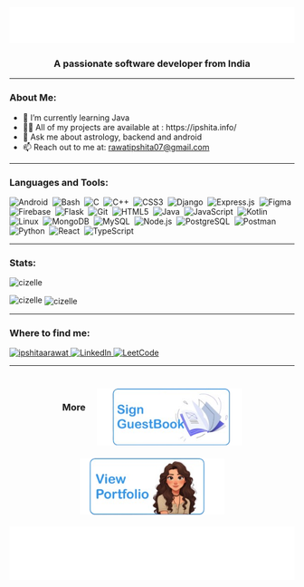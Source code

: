 <img src="ipshita.svg" alt="Namaste, I'm Ipshita Rawat✨" />

<h3 align="center">A passionate software developer from India</h3>

<hr>
<h3 align="left">About Me:</h3>
<ul>
<li>🌱 I’m currently learning Java

<li> 👨‍💻 All of my projects are available at : https://ipshita.info/

<li> 💬 Ask me about astrology, backend and android

<li> 📫 Reach out to me at: <a href="mailto:rawatipshita07@gmail.com">rawatipshita07@gmail.com</a>

</ul>
<hr>
<h3 align="left">Languages and Tools:</h3>

<p align="left">
  <img src="https://img.shields.io/badge/Android-282C34?logo=android&logoColor=3DDC84" height="25" alt="Android" />&nbsp;
  <img src="https://img.shields.io/badge/Bash-282C34?logo=gnubash&logoColor=white" height="25" alt="Bash" />&nbsp;
  <img src="https://img.shields.io/badge/C-282C34?logo=c&logoColor=A8B9CC" height="25" alt="C" />&nbsp;
  <img src="https://img.shields.io/badge/C++-282C34?logo=cpp&logoColor=00599C" height="25" alt="C++" />&nbsp;
  <img src="https://img.shields.io/badge/CSS3-282C34?logo=css3&logoColor=1572B6" height="25" alt="CSS3" />&nbsp;
  <img src="https://img.shields.io/badge/Django-282C34?logo=django&logoColor=092E20" height="25" alt="Django" />&nbsp;
  <img src="https://img.shields.io/badge/Express.js-282C34?logo=express&logoColor=white" height="25" alt="Express.js" />&nbsp;
  <img src="https://img.shields.io/badge/Figma-282C34?logo=figma&logoColor=F24E1E" height="25" alt="Figma" />&nbsp;
  <img src="https://img.shields.io/badge/Firebase-282C34?logo=firebase&logoColor=FFCA28" height="25" alt="Firebase" />&nbsp;
  <img src="https://img.shields.io/badge/Flask-282C34?logo=flask&logoColor=white" height="25" alt="Flask" />&nbsp;
  <img src="https://img.shields.io/badge/Git-282C34?logo=git&logoColor=F05032" height="25" alt="Git" />&nbsp;
  <img src="https://img.shields.io/badge/HTML5-282C34?logo=html5&logoColor=E34F26" height="25" alt="HTML5" />&nbsp;
  <img src="https://img.shields.io/badge/Java-282C34?logo=java&logoColor=007396" height="25" alt="Java" />&nbsp;
  <img src="https://img.shields.io/badge/JavaScript-282C34?logo=javascript&logoColor=F7DF1E" height="25" alt="JavaScript" />&nbsp;
  <img src="https://img.shields.io/badge/Kotlin-282C34?logo=kotlin&logoColor=7F52FF" height="25" alt="Kotlin" />&nbsp;
  <img src="https://img.shields.io/badge/Linux-282C34?logo=linux&logoColor=FCC624" height="25" alt="Linux" />&nbsp;
  <img src="https://img.shields.io/badge/MongoDB-282C34?logo=mongodb&logoColor=47A248" height="25" alt="MongoDB" />&nbsp;
  <img src="https://img.shields.io/badge/MySQL-282C34?logo=mysql&logoColor=4479A1" height="25" alt="MySQL" />&nbsp;
  <img src="https://img.shields.io/badge/Node.js-282C34?logo=node.js&logoColor=339933" height="25" alt="Node.js" />&nbsp;
  <img src="https://img.shields.io/badge/PostgreSQL-282C34?logo=postgresql&logoColor=4169E1" height="25" alt="PostgreSQL" />&nbsp;
  <img src="https://img.shields.io/badge/Postman-282C34?logo=postman&logoColor=FF6C37" height="25" alt="Postman" />&nbsp;
  <img src="https://img.shields.io/badge/Python-282C34?logo=python&logoColor=3776AB" height="25" alt="Python" />&nbsp;
  <img src="https://img.shields.io/badge/React-282C34?logo=react&logoColor=61DAFB" height="25" alt="React" />&nbsp;
  <img src="https://img.shields.io/badge/TypeScript-282C34?logo=typescript&logoColor=3178C6" height="25" alt="TypeScript" />
</p>


<hr>
<h3 align="left">Stats:</h3>
<p align="left" style="margin-top: 10px;">
  <img src="https://komarev.com/ghpvc/?username=cizelle&label=Profile%20views&color=0e75b6&style=flat" alt="cizelle" />
</p>
<p><img align="left" src="https://github-readme-stats.vercel.app/api/top-langs?username=cizelle&show_icons=true&locale=en&layout=compact" alt="cizelle" /></p>

<p>&nbsp;<img align="center" src="https://github-readme-stats.vercel.app/api?username=cizelle&show_icons=true&locale=en" alt="cizelle" /></p>

<hr>

<h3 align="left">Where to find me:</h3>

<p align="left">
  <a href="https://twitter.com/ipshitaarawat" target="_blank">
    <img src="https://raw.githubusercontent.com/rahuldkjain/github-profile-readme-generator/master/src/images/icons/Social/twitter.svg" alt="ipshitaarawat" height="30" width="40" />
  </a>
  <a href="https://www.linkedin.com/in/ipshita-rawat-8939a0231/" target="_blank">
    <img src="https://raw.githubusercontent.com/rahuldkjain/github-profile-readme-generator/master/src/images/icons/Social/linked-in-alt.svg" alt="LinkedIn" height="30" width="40" />
  </a>
  <a href="https://www.leetcode.com/ipshitarawat" target="_blank">
    <img src="https://raw.githubusercontent.com/rahuldkjain/github-profile-readme-generator/master/src/images/icons/Social/leet-code.svg" alt="LeetCode" height="30" width="40" />
  </a>
</p>

<hr>


<div align="center" style="margin-top: 40px; display: flex; justify-content: center; gap: 20px; flex-wrap: wrap;">

<h3 align="left">More</h3>
  
  <a href="https://github.com/Cizelle/Cizelle/issues/1" target="_blank">
    <img src="guestbook.png" alt="Guestbook" height="100" />
 
  </a>
  <a href="https://ipshita.info" target="_blank">
    <img src="portfolio.png" alt="Portfolio" height="100" />

  </a>

</div> <br>
<img src="snowflake.svg" alt="Thanks, bye✨" />


